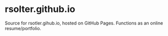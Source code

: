 # rsolter.github.io
Source for rsotler.gihub.io, hosted on GitHub Pages. Functions as an online resume/portfolio.
